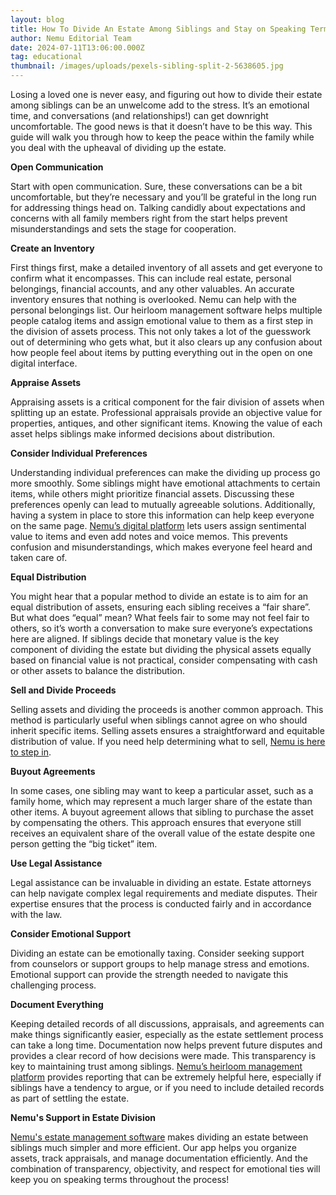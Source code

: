 ```yaml
---
layout: blog
title: How To Divide An Estate Among Siblings and Stay on Speaking Terms
author: Nemu Editorial Team
date: 2024-07-11T13:06:00.000Z
tag: educational
thumbnail: /images/uploads/pexels-sibling-split-2-5638605.jpg
---
```

Losing a loved one is never easy, and figuring out how to divide their estate among siblings can be an unwelcome add to the stress. It’s an emotional time, and conversations (and relationships!) can get downright uncomfortable. The good news is that it doesn’t have to be this way. This guide will walk you through how to keep the peace within the family while you deal with the upheaval of dividing up the estate. 

**Open Communication**

Start with open communication. Sure, these conversations can be a bit uncomfortable, but they’re necessary and you’ll be grateful in the long run for addressing things head on. Talking candidly about expectations and concerns with all family members right from the start helps prevent misunderstandings and sets the stage for cooperation.

**Create an Inventory**

First things first, make a detailed inventory of all assets and get everyone to confirm what it encompasses. This can include real estate, personal belongings, financial accounts, and any other valuables. An accurate inventory ensures that nothing is overlooked. Nemu can help with the personal belongings list.  Our heirloom management software helps multiple people catalog items and assign emotional value to them as a first step in the division of assets process. This not only takes a lot of the guesswork out of determining who gets what, but it also clears up any confusion about how people feel about items by putting everything out in the open on one digital interface.

**Appraise Assets**

Appraising assets is a critical component for the fair division of assets when splitting up an estate. Professional appraisals provide an objective value for properties, antiques, and other significant items. Knowing the value of each asset helps siblings make informed decisions about distribution. 

**Consider Individual Preferences**

Understanding individual preferences can make the dividing up process go more smoothly. Some siblings might have emotional attachments to certain items, while others might prioritize financial assets. Discussing these preferences openly can lead to mutually agreeable solutions. Additionally, having a system in place to store this information can help keep everyone on the same page. [Nemu’s digital platform](www.mynemu.com) lets users assign sentimental value to items and even add notes and voice memos. This prevents confusion and misunderstandings, which makes everyone feel heard and taken care of. 

**Equal Distribution**

You might hear that a popular method to divide an estate is to aim for an equal distribution of assets, ensuring each sibling receives a “fair share”.  But what does “equal” mean? What feels fair to some may not feel fair to others, so it’s worth a conversation to make sure everyone’s expectations here are aligned. If siblings decide that monetary value  is the key  component of dividing the estate but dividing the physical assets equally based on financial value is not practical, consider compensating with cash or other assets to balance the distribution.

**Sell and Divide Proceeds**

Selling assets and dividing the proceeds is another common approach. This method is particularly useful when siblings cannot agree on who should inherit specific items. Selling assets ensures a straightforward and equitable distribution of value. If you need help determining what to sell, [Nemu is here to step in](www.mynemu.com).

**Buyout Agreements**

In some cases, one sibling may want to keep a particular asset, such as a family home, which may represent a much larger share of the estate than other items. A buyout agreement allows that sibling to purchase the asset by compensating the others. This approach ensures that everyone still receives an equivalent share of the overall value of the estate despite one person getting the “big ticket” item.

**Use Legal Assistance**

Legal assistance can be invaluable in dividing an estate. Estate attorneys can help navigate complex legal requirements and mediate disputes. Their expertise ensures that the process is conducted fairly and in accordance with the law.

**Consider Emotional Support**

Dividing an estate can be emotionally taxing. Consider seeking support from counselors or support groups to help manage stress and emotions. Emotional support can provide the strength needed to navigate this challenging process.

**Document Everything**

Keeping detailed records of all discussions, appraisals, and agreements can make things significantly easier, especially as the estate settlement process can take a long time. Documentation now helps prevent future disputes and provides a clear record of how decisions were made. This transparency is key to maintaining trust among siblings. [Nemu’s heirloom management platform](www.mynemu.com) provides reporting that can be extremely helpful here, especially if siblings have a tendency to argue, or if you need to include detailed records as part of settling the estate. 

**Nemu's Support in Estate Division**

[Nemu's estate management software](www.mynemu.com) makes dividing an estate between siblings much simpler and more efficient. Our app helps you organize assets, track appraisals, and manage documentation efficiently. And the combination of transparency, objectivity, and respect for emotional ties will keep you on speaking terms throughout the process!
